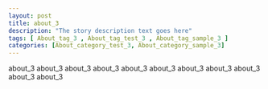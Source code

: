 ```yaml
---
layout: post
title: about_3 
description: "The story description text goes here"
tags: [ About_tag_3 , About_tag_test_3 , About_tag_sample_3 ]
categories: [About_category_test_3, About_category_sample_3]
---
```


about_3 about_3 about_3 about_3 about_3 about_3 about_3 about_3 about_3 about_3 about_3 